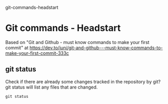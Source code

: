 git-commands-headstart
# Git commands - Headstart

Based on "Git and Github - must know commands to make your first commit" at https://dev.to/juni/git-and-github---must-know-commands-to-make-your-first-commit-333c

## git status

Check if there are already some changes tracked in the repository by git? git status will list any files that are changed.

````
git status
````

